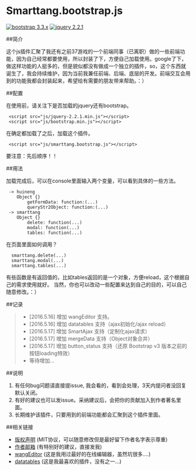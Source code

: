 # Smarttang.bootstrap.js

[![bootstrap 3.3.x](https://img.shields.io/badge/bootstrap-3.3.X-green.svg)](https://www.bootcss.com/)  [![jquery 2.2.1](https://img.shields.io/badge/jquery-2.2.1-green.svg)](http://jquery.com/download/)


##简介

这个js插件汇聚了我还有之前37游戏的一个前端同事（已离职）做的一些前端功能，因为自己经常都要使用，所以封装了下，方便自己加载使用。google了下，做这样功能的人挺多的，但是貌似都没有做成一个独立的插件，so，这个东西就诞生了，我会持续维护，因为当前我兼任前端、后端、底层的开发。前端交互会用到的功能我都会封装起来，希望给有需要的朋友带来帮助。：）

##配置

在使用前，请关注下是否加载的jquery还有bootstrap。

```
 <script src="js/jquery-2.2.1.min.js"></script>
 <script src="js/bootstrap.min.js"></script>
```
在确定都加载了之后，加载这个插件。

```
 <script src="js/smarttang.bootstrap.js"></script>
```
要注意：先后顺序！！

##用法

加载完成后，可以在console里面输入两个变量，可以看到具体的一些方法。

```
 -> huineng
	Object {}
		getFormData: function:(...)
		queryStr2Object: function:(...)
 -> smarttang
 	Object {}
 		delete: function(...)
 		modal: function(...)
 		tables: function(...)
```
在页面里面如何调用？

```
  smarttang.delete(...)
  smarttang.modal(...)
  smarttang.tables(...)

```
有些函数是有返回值的，比如tables返回的是一个对象，方便reload，这个根据自己的需求使用就好。
当然，你也可以改动一些配置来达到自己的目的，可以自己随意修改。：）

##记录
> * [2016.5.16] 增加 wangEditor 支持。
> * [2016.5.16] 增加 datatables 支持（ajax初始化/ajax reload）
> * [2016.5.17] 增加 SmartAjax 支持（定制化ajax请求）
> * [2016.5.17] 增加 mergeData 支持（Object对象合并）
> * [2016.5.17] 增加 button_status 支持（还原 Bootstrap v3 版本之前的按钮loading特效）
> * 等待增加...

##说明

1. 有任何bug问题请直接提issue, 我会看的，看到会处理，3天内提问者没回复默认关闭。
2. 有好的建议也可以发issue。采纳建议后，会把你的贡献加入到作者著名里面。
3. 长期维护该插件，只要用到的前端功能都会汇聚到这个插件里面。

##相关链接

* [版权声明](./LICENSE) (MIT协议，可以随意修改但是最好留下作者名字表示尊重)
* [作者邮箱](mailto:tangyucong@163.com) (有特别好的建议，直接发我)
* [wangEditor](http://wangeditor.github.io/) (这是我用过最好的在线编辑器，虽然坑很多....)
* [datatables](https://www.datatables.net/) (这是我最喜欢的插件，没有之一...)


